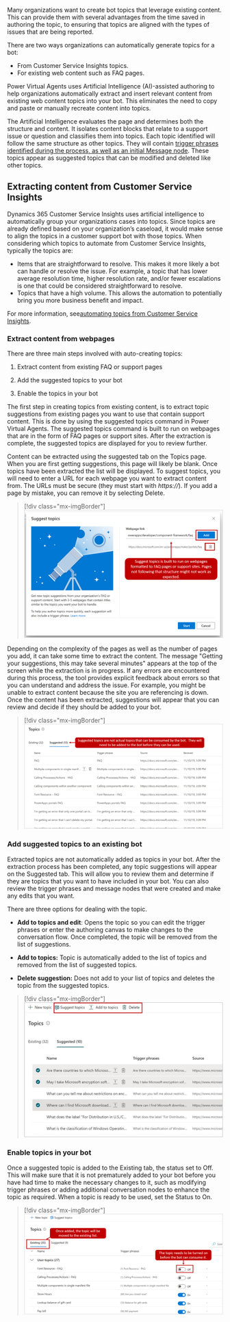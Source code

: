 Many organizations want to create bot topics that leverage existing content. This can provide them with several advantages from the time saved in authoring the topic, to ensuring that topics are aligned with the types of issues that are being reported. 

There are two ways organizations can automatically generate topics for a bot:
- From Customer Service Insights topics.
- For existing web content such as FAQ pages. 

Power Virtual Agents uses Artificial Intelligence (AI)-assisted authoring to help organizations automatically extract and insert relevant content from existing web content topics into your bot. This eliminates the need to copy and paste or manually recreate content into topics.

The Artificial Intelligence evaluates the page and determines both the structure and content. It isolates content blocks that relate to a support issue or question and classifies them into topics. Each topic identified will follow the same structure as other topics. They will contain [trigger phrases identified during the process, as well as an initial Message node](https://docs.microsoft.com/power-virtual-agents/authoring-create-edit-topics/?azure-portal=true). These topics appear as suggested topics that can be modified and deleted like other topics.

## Extracting content from Customer Service Insights 

Dynamics 365 Customer Service Insights uses artificial intelligence to automatically group your organizations cases into topics.  Since topics are already defined based on your organization’s caseload, it would make sense to align the topics in a customer support bot with those topics. When considering which topics to automate from Customer Service Insights, typically the topics are: 
- Items that are straightforward to resolve.  This makes it more likely a bot can handle or resolve the issue.  For example, a topic that has lower average resolution time, higher resolution rate, and/or fewer escalations is one that could be considered straightforward to resolve.
- Topics that have a high volume.  This allows the automation to potentially bring you more business benefit and impact. 

For more information, see[automating topics from Customer Service Insights](https://docs.microsoft.com/dynamics365/ai/customer-service-insights/automate-topics).

### Extract content from webpages

There are three main steps involved with auto-creating topics:

1. Extract content from existing FAQ or support pages

1. Add the suggested topics to your bot

1. Enable the topics in your bot

The first step in creating topics from existing content, is to extract topic suggestions from existing pages you want to use that contain support content. This is done by using the suggested topics command in Power Virtual Agents. The suggested topics command is built to run on webpages that are in the form of FAQ pages or support sites. After the extraction is complete, the suggested topics are displayed for you to review further.

Content can be extracted using the suggested tab on the Topics page. When you are first getting suggestions, this page will likely be blank. Once topics have been extracted the list will be displayed. To suggest topics, you will need to enter a URL for each webpage you want to extract content from. The URLs must be secure (they must start with *https://*). If you add a page by mistake, you can remove it by selecting Delete.

> [!div class="mx-imgBorder"]
> [![Suggest topics is built to run on webpages formatted as FAQ pages or support sites. Pages not following that structure might not work as expected.](../media/4-1.png)](../media/4-1.png#lightbox)

Depending on the complexity of the pages as well as the number of pages you add, it can take some time to extract the content. The message "Getting your suggestions, this may take several minutes" appears at the top of the screen while the extraction is in progress. If any errors are encountered during this process, the tool provides explicit feedback about errors so that you can understand and address the issue. For example, you might be unable to extract content because the site you are referencing is down. Once the content has been extracted, suggestions will appear that you can review and decide if they should be added to your bot.

> [!div class="mx-imgBorder"]
> [![Suggested topics are not actual topics that can be consumed by the bot. They must be added to the bot before use.](../media/4-3.png)](../media/4-3.png#lightbox)

### Add suggested topics to an existing bot

Extracted topics are not automatically added as topics in your bot. After the extraction process has been completed, any topic suggestions will appear on the Suggested tab. This will allow you to review them and determine if they are topics that you want to have included in your bot. You can also review the trigger phrases and message nodes that were created and make any edits that you want.

There are three options for dealing with the topic.

- **Add to topics and edit**: Opens the topic so you can edit the trigger phrases or enter the authoring canvas to make changes to the conversation flow. Once completed, the topic will be removed from the list of suggestions.

- **Add to topics:** Topic is automatically added to the list of topics and removed from the list of suggested topics.

- **Delete suggestion:** Does not add to your list of topics and deletes the topic from the suggested topics.

> [!div class="mx-imgBorder"]
> [![Suggest topics and add to topics](../media/4-4.png)](../media/4-4.png#lightbox)

### Enable topics in your bot

Once a suggested topic is added to the Existing tab, the status set to Off. This will make sure that it is not prematurely added to your bot before you have had time to make the necessary changes to it, such as modifying trigger phrases or adding additional conversation nodes to enhance the topic as required. When a topic is ready to be used, set the Status to On.

> [!div class="mx-imgBorder"]
> [![Once added, the topic moves to the existing list. Turn on the topic so the bot can consume it.](../media/4-5.png)](../media/4-5.png#lightbox)
